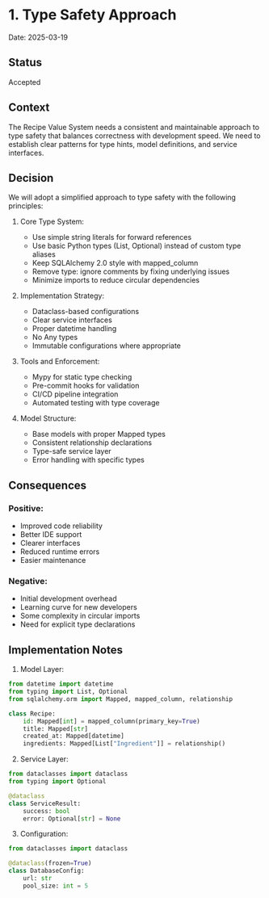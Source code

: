 # 1. Type Safety Approach

Date: 2025-03-19

## Status

Accepted

## Context

The Recipe Value System needs a consistent and maintainable approach to type safety that balances correctness with development speed. We need to establish clear patterns for type hints, model definitions, and service interfaces.

## Decision

We will adopt a simplified approach to type safety with the following principles:

1. Core Type System:
   - Use simple string literals for forward references
   - Use basic Python types (List, Optional) instead of custom type aliases
   - Keep SQLAlchemy 2.0 style with mapped_column
   - Remove type: ignore comments by fixing underlying issues
   - Minimize imports to reduce circular dependencies

2. Implementation Strategy:
   - Dataclass-based configurations
   - Clear service interfaces
   - Proper datetime handling
   - No Any types
   - Immutable configurations where appropriate

3. Tools and Enforcement:
   - Mypy for static type checking
   - Pre-commit hooks for validation
   - CI/CD pipeline integration
   - Automated testing with type coverage

4. Model Structure:
   - Base models with proper Mapped types
   - Consistent relationship declarations
   - Type-safe service layer
   - Error handling with specific types

## Consequences

### Positive:
- Improved code reliability
- Better IDE support
- Clearer interfaces
- Reduced runtime errors
- Easier maintenance

### Negative:
- Initial development overhead
- Learning curve for new developers
- Some complexity in circular imports
- Need for explicit type declarations

## Implementation Notes

1. Model Layer:
```python
from datetime import datetime
from typing import List, Optional
from sqlalchemy.orm import Mapped, mapped_column, relationship

class Recipe:
    id: Mapped[int] = mapped_column(primary_key=True)
    title: Mapped[str]
    created_at: Mapped[datetime]
    ingredients: Mapped[List["Ingredient"]] = relationship()
```

2. Service Layer:
```python
from dataclasses import dataclass
from typing import Optional

@dataclass
class ServiceResult:
    success: bool
    error: Optional[str] = None
```

3. Configuration:
```python
from dataclasses import dataclass

@dataclass(frozen=True)
class DatabaseConfig:
    url: str
    pool_size: int = 5
```
